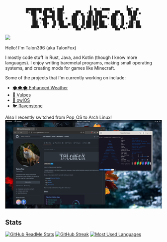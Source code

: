 <div align=center><pre>
▄▄▄▄▄▄ ▄▄▄· ▄▄▌         ▐ ▄ ·▄▄▄      ▐▄• ▄ 
▀•██ ▀▐█ ▀█ ██•   ▄█▀▄ •█▌▐██  · ▄█▀▄  █▌█▌▪
  ▐█.▪▄█▀▀█ ██ ▪ ▐█▌.▐▌▐█▐▐▌█▀▀▪▐█▌.▐▌ ·██· 
  ▐█▌·▐█▪ ▐▌▐█▌ ▄▐█▌.▐▌██▐█▌██ .▐█▌.▐▌▪▐█·█▌
  ▀▀▀  ▀  ▀ .▀▀▀  ▀█▄▀▪▀▀ █▪▀▀▀  ▀█▄▀▪•▀▀ ▀▀
</pre><div align=left>

![](https://komarev.com/ghpvc/?username=Talon396)

Hello! I'm Talon396 (aka TalonFox)

I mostly code stuff in Rust, Java, and Kotlin (though I know more languages).
I enjoy writing baremetal programs, making small operating systems, and creating mods for games like Minecraft.

Some of the projects that I'm currently working on include:
- [🌩🌨🌪 Enhanced Weather](https://github.com/Talon396/EnhancedWeather)
- [🦊 Vulpes](https://github.com/VulpesMC)
- [🦉 owlOS](https://github.com/Talon396/owlOS)
- [🐦 Ravenstone](https://github.com/Talon396/Ravenstone)

Also I recently switched from Pop_OS to Arch Linux!
<img src="https://raw.githubusercontent.com/Talon396/Talon396/main/Desktop%20Screenshot.png" width="640">

## Stats
[![GitHub ReadMe Stats](https://github-readme-stats.vercel.app/api?username=Talon396&show_icons=true&theme=tokyonight&hide_border=true&layout=compact&include_all_commits=true&count_private=true)](https://github.com/anuraghazra/github-readme-stats)
[![GitHub Streak](https://github-readme-streak-stats.herokuapp.com/?user=Talon396&theme=tokyonight&hide_border=true)](https://git.io/streak-stats)
[![Most Used Languages](https://github-readme-stats.vercel.app/api/top-langs/?username=Talon396&layout=compact&theme=tokyonight&hide=makefile&langs_count=6&hide_border=true)](https://github.com/anuraghazra/github-readme-stats)
